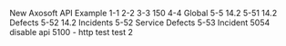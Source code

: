 New Axosoft API Example
1-1
2-2
3-3 150
4-4 Global
5-5 14.2
5-51 14.2 Defects
5-52 14.2 Incidents
5-52 Service Defects
5-53 Incident
5054 disable api
5100 - http
test
test 2
